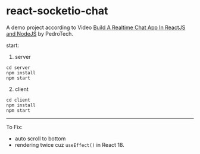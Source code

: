 # react-socketio-chat

A demo project according to Video [Build A Realtime Chat App In ReactJS and NodeJS](https://www.youtube.com/watch?v=NU-HfZY3ATQ&ab_channel=PedroTech) by PedroTech.

start:
1. server
```
cd server
npm install
npm start
```
2. client
```
cd client
npm install
npm start
```

<hr />

To Fix:
- auto scroll to bottom
- rendering twice cuz `useEffect()` in React 18.
